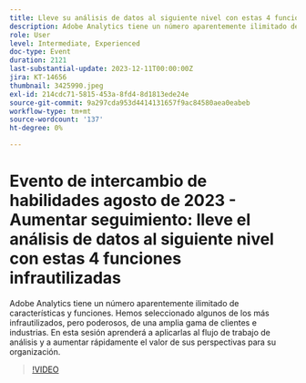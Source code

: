 ```yaml
---
title: Lleve su análisis de datos al siguiente nivel con estas 4 funciones infrautilizadas
description: Adobe Analytics tiene un número aparentemente ilimitado de características y funciones. Hemos seleccionado algunos de los más infrautilizados, pero poderosos, de una amplia gama de clientes e industrias. En esta sesión aprenderá a aplicarlas al flujo de trabajo de análisis y a aumentar rápidamente el valor de sus perspectivas para su organización.
role: User
level: Intermediate, Experienced
doc-type: Event
duration: 2121
last-substantial-update: 2023-12-11T00:00:00Z
jira: KT-14656
thumbnail: 3425990.jpeg
exl-id: 214cdc71-5815-453a-8fd4-8d1813ede24e
source-git-commit: 9a297cda953d4414131657f9ac84580aea0eabeb
workflow-type: tm+mt
source-wordcount: '137'
ht-degree: 0%

---
```


# Evento de intercambio de habilidades agosto de 2023 - Aumentar seguimiento: lleve el análisis de datos al siguiente nivel con estas 4 funciones infrautilizadas

Adobe Analytics tiene un número aparentemente ilimitado de características y funciones. Hemos seleccionado algunos de los más infrautilizados, pero poderosos, de una amplia gama de clientes e industrias. En esta sesión aprenderá a aplicarlas al flujo de trabajo de análisis y a aumentar rápidamente el valor de sus perspectivas para su organización.

>[!VIDEO](https://video.tv.adobe.com/v/3425990/?learn=on)
